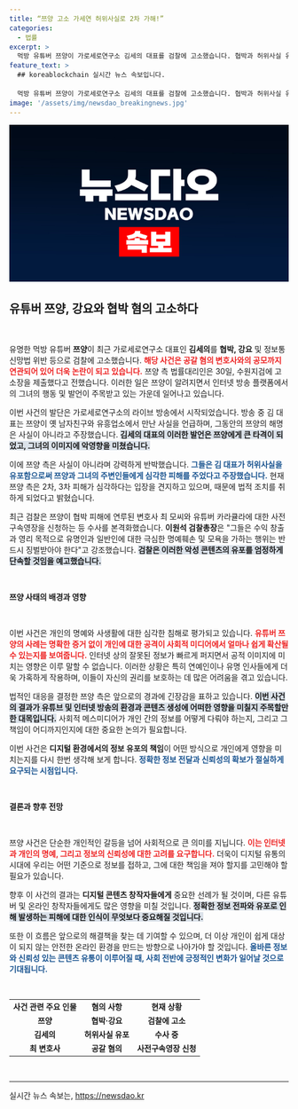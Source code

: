 ```yaml
---
title: “쯔양 고소 가세연 허위사실로 2차 가해!”
categories:
  - 법률
excerpt: >
  먹방 유튜버 쯔양이 가로세로연구소 김세의 대표를 검찰에 고소했습니다. 협박과 허위사실 유포로 인한 2차 피해가 계속되자, 법적 대응을 결정한 것입니다. 이번 사건은 유튜버와 변호사 간의 복잡한 협력이 뒤얽혀 있어 파장이 예상됩니다!
feature_text: >
  ## koreablockchain 실시간 뉴스 속보입니다.

  먹방 유튜버 쯔양이 가로세로연구소 김세의 대표를 검찰에 고소했습니다. 협박과 허위사실 유포로 인한 2차 피해가 계속되자, 법적 대응을 결정한 것입니다. 이번 사건은 유튜버와 변호사 간의 복잡한 협력이 뒤얽혀 있어 파장이 예상됩니다!
image: '/assets/img/newsdao_breakingnews.jpg'
---
```


<p><img src="/assets/img/newsdao_breakingnews.jpg" alt="koreablockchain 속보" /></p>

<h2 data-ke-size="size26">유튜버 쯔양, 강요와 협박 혐의 고소하다</h2>

<p data-ke-size="size16">&nbsp;</p>

<p>유명한 먹방 유튜버 <b>쯔양</b>이 최근 가로세로연구소 대표인 <b>김세의</b>를 <b>협박, 강요</b> 및 정보통신망법 위반 등으로 검찰에 고소했습니다. <b><span style="color: #ee2323;">해당 사건은 공갈 혐의 변호사와의 공모까지 연관되어 있어 더욱 논란이 되고 있습니다.</span></b> 쯔양 측 법률대리인은 30일, 수원지검에 고소장을 제출했다고 전했습니다. 이러한 일은 쯔양이 알려지면서 인터넷 방송 플랫폼에서의 그녀의 행동 및 발언이 주목받고 있는 가운데 일어나고 있습니다. </p>

<p>이번 사건의 발단은 가로세로연구소의 라이브 방송에서 시작되었습니다. 방송 중 김 대표는 쯔양이 옛 남자친구와 유흥업소에서 만난 사실을 언급하며, 그동안의 쯔양의 해명은 사실이 아니라고 주장했습니다. <b><span style="background-color: #21538527;">김세의 대표의 이러한 발언은 쯔양에게 큰 타격이 되었고, 그녀의 이미지에 악영향을 미쳤습니다.</span></b> </p>

<p>이에 쯔양 측은 사실이 아니라며 강력하게 반박했습니다. <b><span style="color: #1a5490;">그들은 김 대표가 허위사실을 유포함으로써 쯔양과 그녀의 주변인들에게 심각한 피해를 주었다고 주장했습니다.</span></b> 현재 쯔양 측은 2차, 3차 피해가 심각하다는 입장을 견지하고 있으며, 때문에 법적 조치를 취하게 되었다고 밝혔습니다.</p>

<p>최근 검찰은 쯔양이 협박 피해에 연루된 변호사 최 모씨와 유튜버 카라큘라에 대한 사전구속영장을 신청하는 등 수사를 본격화했습니다. <b>이원석 검찰총장</b>은 "그들은 수익 창출과 영리 목적으로 유명인과 일반인에 대한 극심한 명예훼손 및 모욕을 가하는 행위는 반드시 징벌받아야 한다"고 강조했습니다. <b><span style="background-color: #21538527;">검찰은 이러한 악성 콘텐츠의 유포를 엄정하게 단속할 것임을 예고했습니다.</span></b></p>

<p data-ke-size="size16">&nbsp;</p>

<p><b>쯔양 사태의 배경과 영향</b></p>

<p data-ke-size="size16">&nbsp;</p>

<p>이번 사건은 개인의 명예와 사생활에 대한 심각한 침해로 평가되고 있습니다. <b><span style="color: #ee2323;">유튜버 쯔양의 사례는 명확한 증거 없이 개인에 대한 공격이 사회적 미디어에서 얼마나 쉽게 확산될 수 있는지를 보여줍니다.</span></b> 인터넷 상의 잘못된 정보가 빠르게 퍼지면서 공적 이미지에 미치는 영향은 이루 말할 수 없습니다. 이러한 상황은 특히 연예인이나 유명 인사들에게 더욱 가혹하게 작용하며, 이들이 자신의 권리를 보호하는 데 많은 어려움을 겪고 있습니다.</p>

<p>법적인 대응을 결정한 쯔양 측은 앞으로의 경과에 긴장감을 표하고 있습니다. <b><span style="background-color: #21538527;">이번 사건의 결과가 유튜브 및 인터넷 방송의 환경과 콘텐츠 생성에 어떠한 영향을 미칠지 주목할만한 대목입니다.</span></b> 사회적 메스미디어가 개인 간의 정보를 어떻게 다뤄야 하는지, 그리고 그 책임이 어디까지인지에 대한 중요한 논의가 필요합니다. </p>

<p>이번 사건은 <b>디지털 환경에서의 정보 유포의 책임</b>이 어떤 방식으로 개인에게 영향을 미치는지를 다시 한번 생각해 보게 합니다. <b><span style="color: #1a5490;">정확한 정보 전달과 신뢰성의 확보가 절실하게 요구되는 시점입니다.</span></b></p>

<p data-ke-size="size16">&nbsp;</p>

<p><b>결론과 향후 전망</b></p>

<p data-ke-size="size16">&nbsp;</p>

<p>쯔양 사건은 단순한 개인적인 갈등을 넘어 사회적으로 큰 의미를 지닙니다. <b><span style="color: #ee2323;">이는 인터넷과 개인의 명예, 그리고 정보의 신뢰성에 대한 고려를 요구합니다.</span></b> 더욱이 디지털 유통의 시대에 우리는 어떤 기준으로 정보를 접하고, 그에 대한 책임을 져야 할지를 고민해야 할 필요가 있습니다. </p>

<p>향후 이 사건의 결과는 <b>디지털 콘텐츠 창작자들에게</b> 중요한 선례가 될 것이며, 다른 유튜버 및 온라인 창작자들에게도 많은 영향을 미칠 것입니다. <b><span style="background-color: #21538527;">정확한 정보 전파와 유포로 인해 발생하는 피해에 대한 인식이 무엇보다 중요해질 것입니다.</span></b> </p>

<p>또한 이 흐름은 앞으로의 해결책을 찾는 데 기여할 수 있으며, 더 이상 개인이 쉽게 대상이 되지 않는 안전한 온라인 환경을 만드는 방향으로 나아가야 할 것입니다. <b><span style="color: #1a5490;">올바른 정보와 신뢰성 있는 콘텐츠 유통이 이루어질 때, 사회 전반에 긍정적인 변화가 일어날 것으로 기대됩니다.</span></b></p>

<p data-ke-size="size16">&nbsp;</p>

<table style="width: 100%; border-collapse: collapse;">
<tr>
<td style="text-align: center; height: 17px;"><b>사건 관련 주요 인물</b></td>
<td style="text-align: center; height: 17px;"><b>혐의 사항</b></td>
<td style="text-align: center; height: 17px;"><b>현재 상황</b></td>
</tr>
<tr>
<td style="text-align: center; height: 17px;"><b>쯔양</b></td>
<td style="text-align: center; height: 17px;"><b>협박·강요</b></td>
<td style="text-align: center; height: 17px;"><b>검찰에 고소</b></td>
</tr>
<tr>
<td style="text-align: center; height: 17px;"><b>김세의</b></td>
<td style="text-align: center; height: 17px;"><b>허위사실 유포</b></td>
<td style="text-align: center; height: 17px;"><b>수사 중</b></td>
</tr>
<tr>
<td style="text-align: center; height: 17px;"><b>최 변호사</b></td>
<td style="text-align: center; height: 17px;"><b>공갈 혐의</b></td>
<td style="text-align: center; height: 17px;"><b>사전구속영장 신청</b></td>
</tr>
</table>

<p data-ke-size="size16">&nbsp;</p>

<hr />
실시간 뉴스 속보는, <a href="https://newsdao.kr" rel="dofollow">https://newsdao.kr</a>


